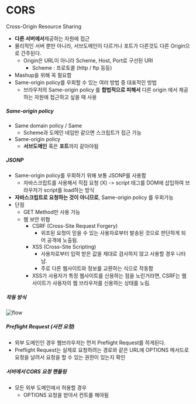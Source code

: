 # CORS
Cross-Origin Resource Sharing

* **다른 서버에서**제공하는 자원에 접근
* 물리적인 서버 뿐만 아니라, 서브도메인이 다르거나 포트가 다른것도 다른 Origin으로 간주된다.
	* Origin은 URL이 아니라 Scheme, Host, Port로 구선된 URI 
		* Scheme : 프로토콜 (http / ftp 등등) 
* Mashup을 위해 꼭 필요함
* Same-origin policy를 우회할 수 있는 여러 방법 중 대표적인 방법
	* 브라우저의 Same-origin policy 를 **합법적으로 피해서** 다른 origin 에서 제공하는 자원에 접근하고 싶을 때 사용 

##### Same-origin policy 
* Same domain policy / Same 
	* Scheme과 도메인 네임만 같으면 스크립트가 접근 가능
* Same-origin policy
	* **서브도메인** 혹은 **포트**까지 같아야됨 	

##### JSONP
* Same-origin policy를 우회하기 위해 보통 JSONP를 사용함
	* 자바스크립트를 사용해서 직접 요청 (X) ->  script 태그를 DOM에 삽입하여 브라우저가 script를 load하는 방식
* **자바스크립트로 요청하는 것이 아니므로**, Same-origin policy 를 우회가능
* 단점
	* GET Method만 사용 가능
	* 웹 보안 위협
		* CSRF (Cross-Site Request Forgery)
			* 위조된 요청이 믿을 수 있는 사용자로부터 발송된 것으로 판단하게 되어 공격에 노출됨.
		* XSS (Cross-Site Scripting) 
			* 사용자로부터 입력 받은 값을 제대로 검사하지 않고 사용할 경우 나타남.
			* 주로 다른 웹사이트와 정보를 교환하는 식으로 작동함
		* XSS가 사용자가 특정 웹사이트를 신용하는 점을 노린거라면, CSRF는 웹사이트가 사용자의 웹 브라우저를 신용하는 상태를 노림.

##### 작동 방식

![flow](http://cfile21.uf.tistory.com/image/2311DE4D550E9F1D1E9EA3)

##### Preflight Request (사전 요청)
* 외부 도메인인 경우 웹브라우저는 먼저 Preflight Request를 하게된다.
* Preflight Request는 실제로 요청하려는 경로와 같은 URL에 OPTIONS 메서드로 요청을 날려서 요청을 할 수 있는 권한이 있는지 확인

##### 서버에서 CORS 요청 핸들링
* 모든 외부 도메인에서 허용할 경우
	* OPTIONS 요청을 받아서 컨트롤 해야됨